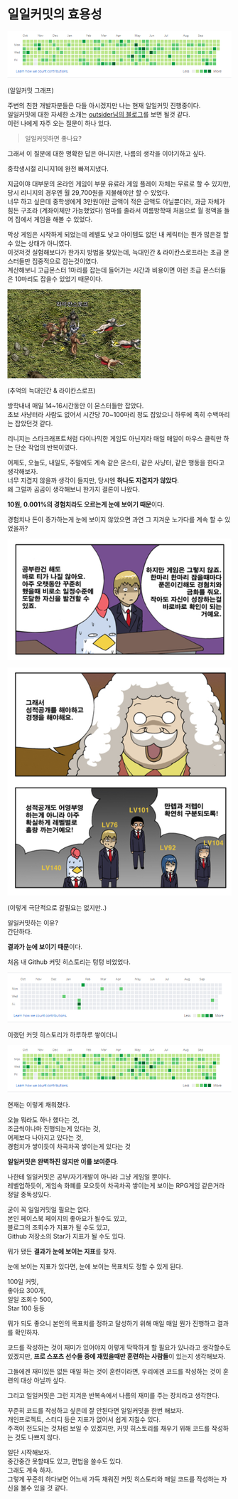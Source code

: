 # 일일커밋의 효용성

![1](./images/1.png)

(일일커밋 그래프)  
  

주변의 친한 개발자분들은 다들 아시겠지만 나는 현재 일일커밋 진행중이다.  
일일커밋에 대한 자세한 소개는 [outsider님의 블로그](https://blog.outsider.ne.kr/1141)를 보면 될것 같다.  
이런 나에게 자주 오는 질문이 하나 있다.  
  
> 일일커밋하면 좋나요?  
  
그래서 이 질문에 대한 명확한 답은 아니지만, 나름의 생각을 이야기하고 싶다.  
  
  
중학생시절 리니지1에 완전 빠져지냈다.  
  
지금이야 대부분의 온라인 게임이 부분 유료라 게임 플레이 자체는 무료로 할 수 있지만, 당시 리니지의 경우엔 월 29,700원을 지불해야만 할 수 있었다.  
너무 하고 싶은데 중학생에게 3만원이란 금액이 적은 금액도 아닐뿐더러, 과금 자체가 힘든 구조라 (계좌이체만 가능했었다) 엄마를 졸라서 여름방학때 처음으로 월 정액을 들어 집에서 게임을 해볼 수 있었다.  
  
막상 게임은 시작하게 되었는데 레벨도 낮고 아이템도 없던 내 케릭터는 뭔가 많은걸 할 수 있는 상태가 아니였다.  
이것저것 실험해보다가 한가지 방법을 찾았는데, 늑대인간 & 라이칸스로프라는 초급 몬스터들만 집중적으로 잡는것이였다.  
계산해보니 고급몬스터 1마리를 잡는데 들어가는 시간과 비용이면 이런 초급 몬스터들은 10마리도 잡을수 있었기 때문이다.

![2](./images/2.jpeg)

(추억의 늑대인간 & 라이칸스로프)  
  
방학내내 매일 14~16시간동안 이 몬스터들만 잡았다.  
초보 사냥터라 사람도 없어서 시간당 70~100마리 정도 잡았으니 하루에 족히 수백마리는 잡았던것 같다.  
  
리니지는 스타크래프트처럼 다이나믹한 게임도 아닌지라 매일 매일이 마우스 클릭만 하는 단순 작업의 반복이였다.  
  
어제도, 오늘도, 내일도, 주말에도 계속 같은 몬스터, 같은 사냥터, 같은 행동을 한다고 생각해보자.  
너무 지겹지 않을까 생각이 들지만, 당시엔 **하나도 지겹지가 않았다**.  
왜 그럴까 곰곰이 생각해보니 한가지 결론이 나왔다.  
  
**10원, 0.001%의 경험치라도 오르는게 눈에 보이기 때문**이다.  
  
경험치나 돈이 증가하는게 눈에 보이지 않았으면 과연 그 지겨운 노가다를 계속 할 수 있었을까?

![3](./images/3.png)

![4](./images/4.png)

(이렇게 극단적으로 갈필요는 없지만..)  
  
일일커밋하는 이유?  
간단하다.  
  
**결과가 눈에 보이기 때문**이다.  
  
처음 내 Github 커밋 히스토리는 텅텅 비었었다.  

![5](./images/5.png)

이랬던 커밋 히스토리가 하루하루 쌓이더니

![6](./images/6.png)

현재는 이렇게 채워졌다.  
  
오늘 뭐라도 하나 했다는 것,  
조금씩이나마 진행되는게 있다는 것,  
어제보다 나아지고 있다는 것,  
경험치가 쌓이듯이 차곡차곡 쌓이는게 있다는 것  
  
**일일커밋은 완벽하진 않지만 이를 보여준다**.  
  
나한테 일일커밋은 공부/자기개발이 아니라 그냥 게임일 뿐이다.  
레벨업하듯이, 게임속 화폐를 모으듯이 차곡차곡 쌓이는게 보이는 RPG게임 같은거라 정말 중독성있다.  
  
굳이 꼭 일일커밋일 필요는 없다.  
본인 페이스북 페이지의 좋아요가 될수도 있고,  
블로그의 조회수가 지표가 될 수도 있고,  
Github 저장소의 Star가 지표가 될 수도 있다.  
  
뭐가 됐든 **결과가 눈에 보이는 지표**를 찾자.  
  
눈에 보이는 지표가 있다면, 눈에 보이는 목표치도 정할 수 있게 된다.  
  
100일 커밋,  
좋아요 300개,  
일일 조회수 500,  
Star 100 등등  
  
뭐가 되도 좋으니 본인의 목표치를 정하고 달성하기 위해 매일 매일 뭔가 진행하고 결과를 확인하자.  
  
코드를 작성하는 것이 재미가 있어야지 이렇게 딱딱하게 할 필요가 있나라고 생각할수도 있겠지만,
**프로 스포츠 선수들 중에 재밌을때만 훈련하는 사람들**이 있는지 생각해보자.  
  
그들에겐 재미있든 없든 매일 하는 것이 훈련이라면, 우리에겐 코드를 작성하는 것이 훈련의 대상 아닐까 싶다.  
  
그리고 일일커밋은 그런 지겨운 반복속에서 나름의 재미를 주는 장치라고 생각한다.  
  
꾸준히 코드를 작성하고 싶은데 잘 안된다면 일일커밋을 한번 해보자.  
개인프로젝트, 스터디 등은 지표가 없어서 쉽게 지칠수 있다.  
주객이 전도되는 것처럼 보일 수 있겠지만, 커밋 히스토리를 채우기 위해 코드를 작성하는 것도 나쁘지 않다.  
  
일단 시작해보자.  
중간중간 못할때도 있고, 편법을 쓸수도 있다.  
그래도 계속 하자.  
그렇게 꾸준히 하다보면 어느새 가득 채워진 커밋 히스토리와 매일 코드를 작성하는 자신을 볼수 있을 것 같다.









